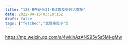 ```yaml
---
title: "128-R茶话会21-R读取及处理大数据"
date: 2022-04-15T03:10:15Z
draft: false
tags: ["fetched","北野茶缸子"]
---
```


https://mp.weixin.qq.com/s/4wkinAzANS95y5s5MI-gMw

